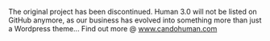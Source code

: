 The original project has been discontinued.
Human 3.0 will not be listed on GitHub anymore, as our business has evolved into something more than just a Wordpress theme...
Find out more @ www.candohuman.com
